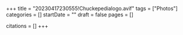 +++
title = "20230417230555!Chuckepedialogo.avif"
tags = ["Photos"]
categories = []
startDate = ""
draft = false
pages = []

citations = []
+++
